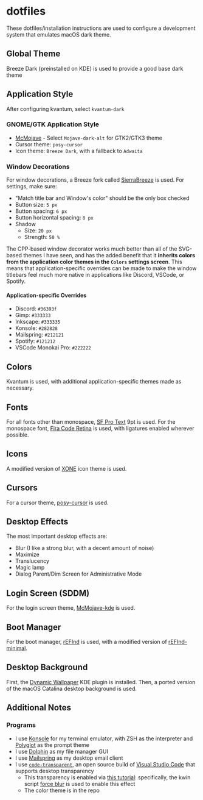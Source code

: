 # dotfiles

These dotfiles/installation instructions are used to configure a development system that emulates macOS dark theme.

## Global Theme

Breeze Dark (preinstalled on KDE) is used to provide a good base dark theme

## Application Style

After configuring kvantum, select `kvantum-dark`

### GNOME/GTK Application Style

- [McMojave](https://store.kde.org/p/1275087) - Select `Mojave-dark-alt` for GTK2/GTK3 theme
- Cursor theme: `posy-cursor`
- Icon theme: `Breeze Dark`, with a fallback to `Adwaita`

### Window Decorations

For window decorations, a Breeze fork called [SierraBreeze](https://github.com/ishovkun/SierraBreeze) is used. For settings, make sure:

- "Match title bar and Window's color" should be the only box checked
- Button size: `5 px`
- Button spacing: `6 px`
- Button horizontal spacing: `8 px`
- Shadow
  - Size: `20 px`
  - Strength: `50 %`

The CPP-based window decorator works much better than all of the SVG-based themes I have seen, and has the added benefit that it **inherits colors from the application color themes in the `Colors` settings screen**. This means that application-specific overrides can be made to make the window titlebars feel much more native in applications like Discord, VSCode, or Spotify.

#### Application-specific Overrides

- Discord: `#36393f`
- Gimp: `#333333`
- Inkscape: `#333335`
- Konsole: `#282828`
- Mailspring: `#212121`
- Spotify: `#121212`
- VSCode Monokai Pro: `#222222`

## Colors

Kvantum is used, with additional application-specific themes made as necessary.

## Fonts

For all fonts other than monospace, [SF Pro Text](https://aur.archlinux.org/packages/otf-san-francisco-pro/) 9pt is used. For the monospace font, [Fira Code Retina](https://www.archlinux.org/packages/community/any/otf-fira-code/) is used, with ligatures enabled wherever possible.

## Icons

A modified version of [XONE](https://store.kde.org/p/1218021/) icon theme is used.

## Cursors

For a cursor theme, [posy-cursor](https://aur.archlinux.org/packages/posy-cursors/) is used.

## Desktop Effects

The most important desktop effects are:

- Blur (I like a strong blur, with a decent amount of noise)
- Maximize
- Translucency
- Magic lamp
- Dialog Parent/Dim Screen for Administrative Mode

## Login Screen (SDDM)

For the login screen theme, [McMojave-kde](https://github.com/vinceliuice/McMojave-kde) is used.

## Boot Manager

For the boot manager, [rEFInd](http://www.rodsbooks.com/refind/) is used, with a modified version of [rEFInd-minimal](https://github.com/EvanPurkhiser/rEFInd-minimal).

## Desktop Background

First, the [Dynamic Wallpaper](https://store.kde.org/p/1295389/) KDE plugin is installed. Then, a ported version of the macOS Catalina desktop background is used.

## Additional Notes

### Programs

- I use [Konsole](https://konsole.kde.org/) for my terminal emulator, with ZSH as the interpreter and [Polyglot](https://github.com/agkozak/polyglot) as the prompt theme
- I use [Dolphin](https://kde.org/applications/system/org.kde.dolphin) as my file manager GUI
- I use [Mailspring](https://getmailspring.com/) as my desktop email client
- I use [`code-transparent`](https://aur.archlinux.org/packages/code-transparent/), an open source build of [Visual Studio Code](https://code.visualstudio.com/) that supports desktop transparency
  - This transparency is enabled via [this tutorial](https://userbase.kde.org/Tutorials/Force_Transparency_And_Blur): specifically, the kwin script [force blur](https://store.kde.org/p/1294604/) is used to enable this effect
  - The color theme is in the repo
